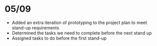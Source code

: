 # 05/09 
- Added an extra iteration of prototyping to the project plan to meet stand-up requirements
- Determined the tasks we need to complete before the next stand up
- Assigned tasks to do before the first stand-up

